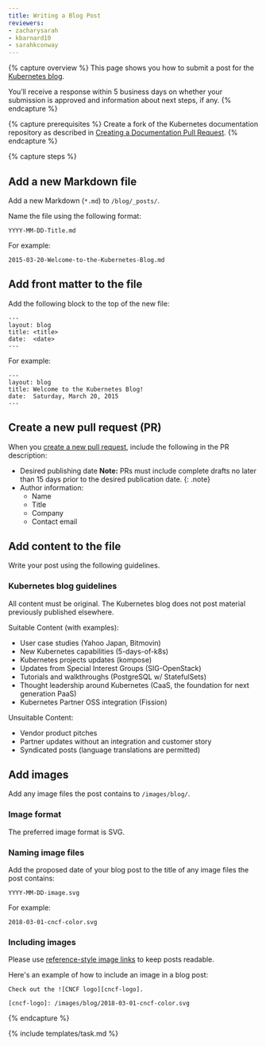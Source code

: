 ```yaml
---
title: Writing a Blog Post
reviewers:
- zacharysarah
- kbarnard10
- sarahkconway
---
```


{% capture overview %}
This page shows you how to submit a post for the [Kubernetes blog](https://kubernetes.io/blog).

You’ll receive a response within 5 business days on whether your submission is approved and information about next steps, if any.
{% endcapture %}

{% capture prerequisites %}
Create a fork of the Kubernetes documentation repository as described in
[Creating a Documentation Pull Request](/docs/home/contribute/create-pull-request/).
{% endcapture %}

{% capture steps %}

## Add a new Markdown file

Add a new Markdown (`*.md`) to `/blog/_posts/`.

Name the file using the following format:
```
YYYY-MM-DD-Title.md
```
For example:
```
2015-03-20-Welcome-to-the-Kubernetes-Blog.md
```

## Add front matter to the file

Add the following block to the top of the new file:
```
---
layout: blog
title: <title>
date:  <date>
---
```

For example:
```
---
layout: blog
title: Welcome to the Kubernetes Blog!
date:  Saturday, March 20, 2015
---
```

## Create a new pull request (PR)

When you [create a new pull request](/docs/home/contribute/create-pull-request/), include the following in the PR description:

- Desired publishing date
**Note:** PRs must include complete drafts no later than 15 days prior to the desired publication date.
{: .note}
- Author information:
  - Name
  - Title
  - Company
  - Contact email

## Add content to the file

Write your post using the following guidelines.

### Kubernetes blog guidelines

All content must be original. The Kubernetes blog does not post material previously published elsewhere.

Suitable Content (with examples):

- User case studies (Yahoo Japan, Bitmovin)
- New Kubernetes capabilities (5-days-of-k8s)
- Kubernetes projects updates (kompose)
- Updates from Special Interest Groups (SIG-OpenStack)
- Tutorials and walkthroughs (PostgreSQL w/ StatefulSets)
- Thought leadership around Kubernetes (CaaS, the foundation for next generation PaaS)
- Kubernetes Partner OSS integration (Fission)

Unsuitable Content:

- Vendor product pitches
- Partner updates without an integration and customer story
- Syndicated posts (language translations are permitted)

## Add images

Add any image files the post contains to `/images/blog/`.

### Image format

The preferred image format is SVG.

### Naming image files

Add the proposed date of your blog post to the title of any image files the post contains:
```
YYYY-MM-DD-image.svg
```
For example:
```
2018-03-01-cncf-color.svg
```

### Including images

Please use [reference-style image links][ref-style] to keep posts readable.

Here's an example of how to include an image in a blog post:

```
Check out the ![CNCF logo][cncf-logo].

[cncf-logo]: /images/blog/2018-03-01-cncf-color.svg
```

{% endcapture %}

{% include templates/task.md %}

[ref-style]: https://github.com/adam-p/markdown-here/wiki/Markdown-Cheatsheet#images
